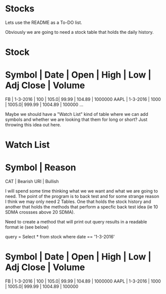 # Stocks
Lets use the README as a To-DO list.

Obviously we are going to need a stock table that holds the daily history.

Stock
======
Symbol | Date | Open | High | Low | Adj Close | Volume
======================================================
FB | 1-3-2016 | 100 | 105.0| 99.99 | 104.89 | 1000000
AAPL | 1-3-2016 | 1000 | 1005.0| 999.99 | 1004.89 | 100000
...

Maybe we should have a "Watch List" kind of table where we can add symbols and whether we are looking that them for long or short? Just throwing this idea out here. 

Watch List
==========
Symbol | Reason
===============
CAT | Bearish
URI | Bullish

I will spend some time thinking what we we want and what we are going to need. The point of the program is to back test and for some strange reason I think we may only need 2 Tables. One that holds the stock history and another that holds the methods that perform a specfic back test idea (ie 10 SDMA crossses above 20 SDMA).


Need to create a method that will print out query results in a readable format ie (see below)

query = Select * from stock where date == '1-3-2016'

Symbol | Date | Open | High | Low | Adj Close | Volume
======================================================
FB | 1-3-2016 | 100 | 105.0| 99.99 | 104.89 | 1000000
AAPL | 1-3-2016 | 1000 | 1005.0| 999.99 | 1004.89 | 100000


